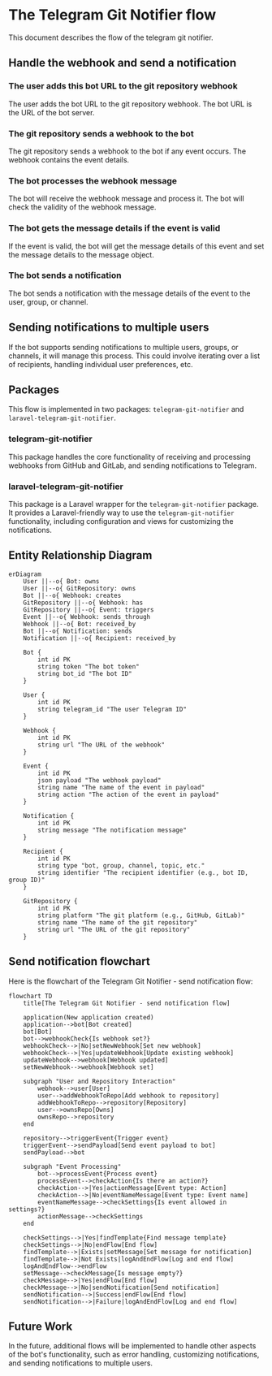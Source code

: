 # The Telegram Git Notifier flow

This document describes the flow of the telegram git notifier.

## Handle the webhook and send a notification

### The user adds this bot URL to the git repository webhook

The user adds the bot URL to the git repository webhook. The bot URL is the URL of the bot server.

### The git repository sends a webhook to the bot

The git repository sends a webhook to the bot if any event occurs. The webhook contains the event details.

### The bot processes the webhook message

The bot will receive the webhook message and process it. The bot will check the validity of the webhook message.

### The bot gets the message details if the event is valid

If the event is valid, the bot will get the message details of this event and set the message details to the message object.

### The bot sends a notification

The bot sends a notification with the message details of the event to the user, group, or channel.

## Sending notifications to multiple users

If the bot supports sending notifications to multiple users, groups, or channels, it will manage this process. This could involve iterating over a list of recipients, handling individual user preferences, etc.

## Packages

This flow is implemented in two packages: `telegram-git-notifier` and `laravel-telegram-git-notifier`.

### telegram-git-notifier

This package handles the core functionality of receiving and processing webhooks from GitHub and GitLab, and sending notifications to Telegram.

### laravel-telegram-git-notifier

This package is a Laravel wrapper for the `telegram-git-notifier` package. It provides a Laravel-friendly way to use the `telegram-git-notifier` functionality, including configuration and views for customizing the notifications.

## Entity Relationship Diagram

```mermaid
erDiagram
    User ||--o{ Bot: owns
    User ||--o{ GitRepository: owns
    Bot ||--o{ Webhook: creates
    GitRepository ||--o{ Webhook: has
    GitRepository ||--o{ Event: triggers
    Event ||--o{ Webhook: sends_through
    Webhook ||--o{ Bot: received_by
    Bot ||--o{ Notification: sends
    Notification ||--o{ Recipient: received_by

    Bot {
        int id PK
        string token "The bot token" 
        string bot_id "The bot ID"
    }

    User {
        int id PK
        string telegram_id "The user Telegram ID"
    }

    Webhook {
        int id PK
        string url "The URL of the webhook"
    }

    Event {
        int id PK
        json payload "The webhook payload"
        string name "The name of the event in payload"
        string action "The action of the event in payload"
    }

    Notification {
        int id PK
        string message "The notification message"
    }

    Recipient {
        int id PK
        string type "bot, group, channel, topic, etc."
        string identifier "The recipient identifier (e.g., bot ID, group ID)"
    }

    GitRepository {
        int id PK
        string platform "The git platform (e.g., GitHub, GitLab)"
        string name "The name of the git repository"
        string url "The URL of the git repository"
    }
```

## Send notification flowchart

Here is the flowchart of the Telegram Git Notifier - send notification flow:

```mermaid
flowchart TD
    title[The Telegram Git Notifier - send notification flow]

    application(New application created)
    application-->bot[Bot created]
    bot[Bot]
    bot-->webhookCheck{Is webhook set?}
    webhookCheck-->|No|setNewWebhook[Set new webhook]
    webhookCheck-->|Yes|updateWebhook[Update existing webhook]
    updateWebhook-->webhook[Webhook updated]
    setNewWebhook-->webhook[Webhook set]

    subgraph "User and Repository Interaction"
        webhook-->user[User]
        user-->addWebhookToRepo[Add webhook to repository]
        addWebhookToRepo-->repository[Repository]
        user-->ownsRepo[Owns]
        ownsRepo-->repository
    end

    repository-->triggerEvent{Trigger event}
    triggerEvent-->sendPayload[Send event payload to bot]
    sendPayload-->bot
    
    subgraph "Event Processing"
        bot-->processEvent{Process event}
        processEvent-->checkAction{Is there an action?}
        checkAction-->|Yes|actionMessage[Event type: Action]
        checkAction-->|No|eventNameMessage[Event type: Event name]
        eventNameMessage-->checkSettings{Is event allowed in settings?}
        actionMessage-->checkSettings
    end
    
    checkSettings-->|Yes|findTemplate{Find message template}
    checkSettings-->|No|endFlow[End flow]
    findTemplate-->|Exists|setMessage[Set message for notification]
    findTemplate-->|Not Exists|logAndEndFlow[Log and end flow]
    logAndEndFlow-->endFlow
    setMessage-->checkMessage{Is message empty?}
    checkMessage-->|Yes|endFlow[End flow]
    checkMessage-->|No|sendNotification[Send notification]
    sendNotification-->|Success|endFlow[End flow]
    sendNotification-->|Failure|logAndEndFlow[Log and end flow]
```

## Future Work

In the future, additional flows will be implemented to handle other aspects of the bot's functionality, such as error handling, customizing notifications, and sending notifications to multiple users.
